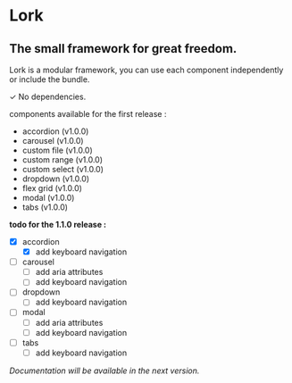 # Lork
## The small framework for great freedom.
Lork is a modular framework, you can use each component independently or include the bundle.

✓ No dependencies.

components available for the first release :

 - accordion (v1.0.0)
 - carousel (v1.0.0)
 - custom file (v1.0.0)
 - custom range (v1.0.0)
 - custom select (v1.0.0)
 - dropdown (v1.0.0)
 - flex grid (v1.0.0)
 - modal (v1.0.0)
 - tabs (v1.0.0)

**todo for the 1.1.0 release :**

 - [x] accordion
	 - [x] add keyboard navigation
 - [ ] carousel
	 - [ ] add aria attributes
	 - [ ] add keyboard navigation
 - [ ] dropdown
	 - [ ] add keyboard navigation
 - [ ] modal
	 - [ ] add aria attributes
	 - [ ] add keyboard navigation
 - [ ] tabs
	 - [ ] add keyboard navigation

*Documentation will be available in the next version.*
